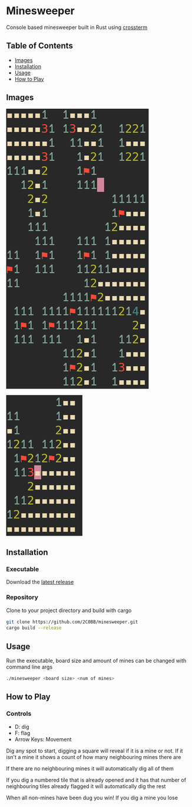 # Minesweeper

Console based minesweeper built in Rust using [crossterm](https://crates.io/crates/crossterm)
## Table of Contents

- [Images](#images)
- [Installation](#installation)
- [Usage](#usage)
- [How to Play](<How to Play>)

## Images

![an image of a large minesweeper board](images/board1.PNG)

![an image of a small minesweeper board](images/board2.PNG)

## Installation

### Executable

Download the [latest release](https://github.com/2C0BB/minesweeper/releases/latest)

### Repository

Clone to your project directory and build with cargo

```sh
git clone https://github.com/2C0BB/minesweeper.git
cargo build --release
```

## Usage

Run the executable, board size and amount of mines can be changed with command line args

```sh
./minesweeper <board size> <num of mines>
```

## How to Play

### Controls
- D: dig
- F: flag
- Arrow Keys: Movement

Dig any spot to start, digging a square will reveal if it is a mine or not. If it isn't a mine it shows a count of how many neighbouring mines there are

If there are no neighbouring mines it will automatically dig all of them

If you dig a numbered tile that is already opened and it has that number of neighbouring tiles already flagged it will automatically dig the rest

When all non-mines have been dug you win! If you dig a mine you lose
